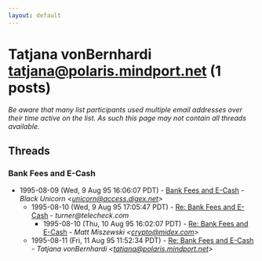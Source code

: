```yaml
---
layout: default
---
```


# Tatjana vonBernhardi <tatjana@polaris.mindport.net> (1 posts)

_Be aware that many list participants used multiple email addresses over their time active on the list. As such this page may not contain all threads available._

## Threads

### Bank Fees and E-Cash
+ 1995-08-09 (Wed, 9 Aug 95 16:06:07 PDT) - [Bank Fees and E-Cash](/archive/1995/08/505605b866d3745e150bde5ed2e45696e9f8c0b8c1dd7ffc8f92a2d1965439ff) - _Black Unicorn \<unicorn@access.digex.net\>_
  + 1995-08-10 (Wed, 9 Aug 95 17:05:47 PDT) - [Re: Bank Fees and E-Cash](/archive/1995/08/7adde975c71d2b4a07a784642b41e7a1b40fc713c5593f2812a5f773f2d77074) - _turner@telecheck.com_
    + 1995-08-10 (Thu, 10 Aug 95 16:02:07 PDT) - [Re: Bank Fees and E-Cash](/archive/1995/08/787fc764b35aa439758d70a36af332afff2dba42098b3538e730a312e7713c9e) - _Matt Miszewski \<crypto@midex.com\>_
  + 1995-08-11 (Fri, 11 Aug 95 11:52:34 PDT) - [Re: Bank Fees and E-Cash](/archive/1995/08/8193d8a091774d40ef01a2548ce2dab8dbb3b1b572d8523d3ab4f819dd434714) - _Tatjana vonBernhardi \<tatjana@polaris.mindport.net\>_

